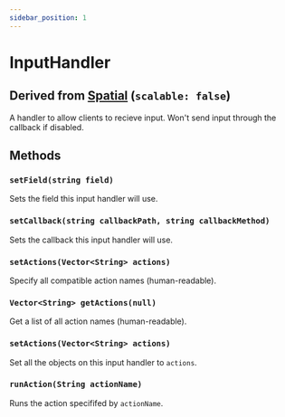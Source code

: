 ```yaml
---
sidebar_position: 1
---
```

# InputHandler
## Derived from [Spatial](../Spatial) (`scalable: false`)

A handler to allow clients to recieve input. Won't send input through the callback if disabled.

## Methods
### `setField(string field)`
Sets the field this input handler will use.

### `setCallback(string callbackPath, string callbackMethod)`
Sets the callback this input handler will use.

### `setActions(Vector<String> actions)`
Specify all compatible action names (human-readable).

### `Vector<String> getActions(null)`
Get a list of all action names (human-readable).

### `setActions(Vector<String> actions)`
Set all the objects on this input handler to `actions`.

### `runAction(String actionName)`
Runs the action specififed by `actionName`.
